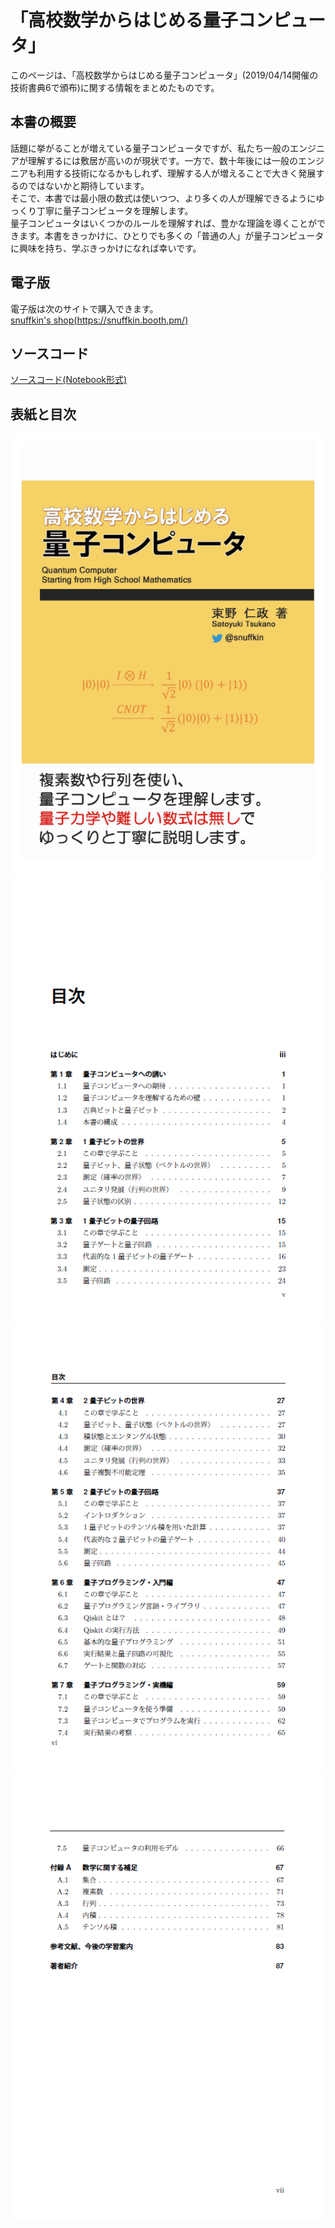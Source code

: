 # 「高校数学からはじめる量子コンピュータ」

このページは、「高校数学からはじめる量子コンピュータ」(2019/04/14開催の技術書典6で頒布)に関する情報をまとめたものです。

## 本書の概要
話題に挙がることが増えている量子コンピュータですが、私たち一般のエンジニアが理解するには敷居が高いのが現状です。一方で、数十年後には一般のエンジニアも利用する技術になるかもしれず、理解する人が増えることで大きく発展するのではないかと期待しています。  
そこで、本書では最小限の数式は使いつつ、より多くの人が理解できるようにゆっくり丁寧に量子コンピュータを理解します。  
量子コンピュータはいくつかのルールを理解すれば、豊かな理論を導くことができます。本書をきっかけに、ひとりでも多くの「普通の人」が量子コンピュータに興味を持ち、学ぶきっかけになれば幸いです。

## 電子版
電子版は次のサイトで購入できます。  
[snuffkin's shop(https://snuffkin.booth.pm/)](https://snuffkin.booth.pm/)

## ソースコード
[ソースコード(Notebook形式)](notebooks)

## 表紙と目次
![表紙](images/cover.png "表紙")
![目次1](images/toc1.png "目次1")
![目次2](images/toc2.png "目次2")
![目次3](images/toc3.png "目次3")
